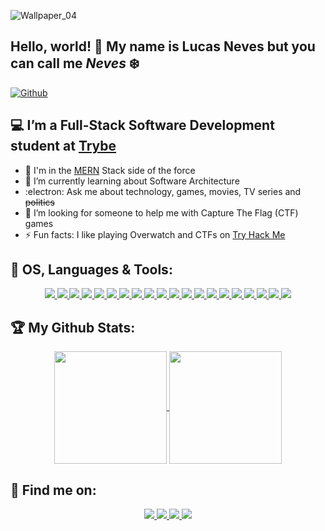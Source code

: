 ![Wallpaper_04](https://user-images.githubusercontent.com/70912502/128423544-4cf2f650-c942-441a-ad02-126f41f827ef.png)

## Hello, world! 👋 My name is Lucas Neves but you can call me *Neves* :snowflake:
<!--
**Qu4k3r/Qu4k3r** is a ✨ _special_ ✨ repository because its `README.md` (this file) appears on your GitHub profile.

Here are some ideas to get you started:

- 👯 I’m looking to collaborate on ...
- 🤔 I’m looking for help with ...
- 💬 Ask me about ...
- 📫 How to reach me: ...
- 😄 Pronouns: ...
- ⚡ Fun fact: ...
  1311 x 391
-->

[![Github](https://img.shields.io/github/followers/Qu4k3r?style=social)](https://github.com/Qu4k3r)

## :computer: I’m a Full-Stack Software Development student at [Trybe](https://www.betrybe.com/)
* 🍃 I'm in the [MERN](https://www.mongodb.com/mern-stack) Stack side of the force
* 🚀 I’m currently learning about Software Architecture
* :electron: Ask me about technology, games, movies, TV series and ~~politics~~
* 🏁 I’m looking for someone to help me with Capture The Flag (CTF) games
* ⚡ Fun facts: I like playing Overwatch and CTFs on [Try Hack Me](https://tryhackme.com/p/qu4kr)

## 🧰 OS, Languages & Tools:
<p align="center">
  <!-- LINUX FEDORA -->
  <a href="https://docs.fedoraproject.org/en-US/doc">
     <img src="https://img.shields.io/badge/Fedora-3f4854?style=for-the-badge&logo=fedora&logoColor=294172"/>
  </a>

  <!-- VISUAL STUDIO CODE -->
  <a href="https://code.visualstudio.com/">
     <img src="https://img.shields.io/badge/Visual_Studio_Code-3f4854?style=for-the-badge&logo=visual%20studio%20code&logoColor=0078D4"/>
  </a>

  <!-- GIT -->
  <a href="https://git-scm.com/">
    <img src="https://img.shields.io/badge/git-3f4854?style=for-the-badge&logo=git&logoColor=E95420"/>
  </a>

  <!-- MARKDOWN -->
  <a href="https://www.markdownguide.org/">
    <img src="https://img.shields.io/badge/markdown-3f4854?style=for-the-badge&logo=markdown&logoColor=white"/>
  </a>

  <!-- HTML -->
  <a href="https://developer.mozilla.org/en-US/docs/Learn/HTML">
    <img src="https://img.shields.io/badge/HTML5-3f4854?style=for-the-badge&logo=html5&logoColor=E34F26"/>
  </a>

  <!-- CSS -->
  <a href="https://developer.mozilla.org/en-US/docs/Learn/CSS">
    <img src="https://img.shields.io/badge/CSS3-3f4854?style=for-the-badge&logo=css3&logoColor=1572B6"/>
  </a>

  <!-- SASS -->
  <a href="https://sass-lang.com/">
    <img src="https://img.shields.io/badge/Sass-3f4854?style=for-the-badge&logo=sass&logoColor=CC6699"/>
  </a>

  <!-- JAVASCRIPT -->
  <a href="https://developer.mozilla.org/en-US/docs/Web/JavaScript">
    <img src="https://img.shields.io/badge/JavaScript-3f4854?style=for-the-badge&logo=javascript&logoColor=F7DF1E"/>
  </a>

  <!-- PYTHON -->
  <a href="https://www.python.org/">
    <img src="https://img.shields.io/badge/Python-3f4854?style=for-the-badge&logo=python&logoColor=3776AB"/>
  </a>

  <!-- JEST -->
  <a href ="https://jestjs.io/">
    <img src="https://img.shields.io/badge/Jest-3f4854?style=for-the-badge&logo=jest&logoColor=933E56"/>
  </a>

  <!-- REACT -->
  <a href="https://reactjs.org/">
    <img src="https://img.shields.io/badge/React-3f4854?style=for-the-badge&logo=react&logoColor=61DAFB"/>
  </a>

  <!-- REDUX -->
  <a href="https://redux.js.org/">
    <img src="https://img.shields.io/badge/Redux-3f4854?style=for-the-badge&logo=redux&logoColor=7856BC"/>
  </a>

  <!-- TESTING LIBRARY -->
  <a href="https://testing-library.com/">
    <img src="https://img.shields.io/badge/Testing_Library-3f4854?style=for-the-badge&logo=testing-library&logoColor=EE493A"/>
  </a>

  <!-- MYSQL -->
  <a href="https://www.mysql.com/">
    <img src="https://img.shields.io/badge/MySQL-3f4854?style=for-the-badge&logo=mysql&logoColor=white"/>
  </a> 
  
  <!-- MONGOBD -->
  <a href="https://docs.mongodb.com/">
    <img src="https://img.shields.io/badge/MongoDB-3f4854?style=for-the-badge&logo=mongodb&logoColor=4EA94B"/>
  </a>

  <!-- HEROKU -->
  <a href="https://devcenter.heroku.com/">
    <img src="https://img.shields.io/badge/Heroku-3f4854?style=for-the-badge&logo=heroku&logoColor=430098"/>
  </a>

  <!-- NODE -->
  <a href="https://nodejs.org/en/">
    <img src="https://img.shields.io/badge/node.js-3f4854?&style=for-the-badge&logo=node.js&logoColor=8CBF3E"/>
  </a>

  <!-- NPM -->
  <a href="https://docs.npmjs.com/">
    <img src="https://img.shields.io/badge/npm-3f4854?style=for-the-badge&logo=npm&logoColor=CB3837"/>
  </a>

  <!-- YARN -->
  <a href="https://yarnpkg.com/">
    <img src="https://img.shields.io/badge/Yarn-3f4854?style=for-the-badge&logo=yarn&logoColor=2C8EBB"/>
  </a>

  <!-- EXPRESS -->
  <a href="https://expressjs.com/">
    <img src="https://img.shields.io/badge/express.js-3f4854?&style=for-the-badge&logo=express&logoColor=white"/>
  </a>
</p>

## :trophy: My Github Stats:

<div align="center">
  <a href=https://github.com/anuraghazra/github-readme-stats>
    <img height="180em" align="center" src=https://github-readme-stats.vercel.app/api?username=qu4k3r&show_icons=true&theme=radical />
  </a>
  <a href=https://github.com/anuraghazra/github-readme-stats>
    <img height="180em" align="center" src=https://github-readme-stats.vercel.app/api/top-langs/?username=qu4k3r&layout=compact&theme=radical />
  </a>
</div>

## :incoming_envelope: Find me on:

<p align="center">
  <!-- TELEGRAM -->
  <a href="https://t.me/neves_k">
    <img src="https://img.shields.io/badge/Telegram-2CA5E0?style=for-the-badge&logo=telegram&logoColor=white" />
  </a>

  <!-- EMAIL -->
  <a href="mailto:neves0007@gmail.com">
    <img src="https://img.shields.io/badge/Gmail-D14836?style=for-the-badge&logo=gmail&logoColor=white" />
  </a>

  <!-- TWITTER -->
  <a href="https://linkedin.com/in/l-neves">
    <img src="https://img.shields.io/badge/LinkedIn-0077B5?style=for-the-badge&logo=linkedin&logoColor=white" />
  </a>

  <!-- INSTAGRAM -->
  <a href="https://instagram.com/_nevs_k">
    <img src="https://img.shields.io/badge/Instagram-8B008B?style=for-the-badge&logo=instagram&logoColor=white" />
  </a>
</p>
